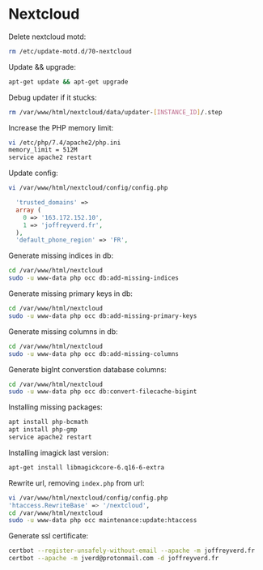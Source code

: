 # Nextcloud

Delete nextcloud motd:

```sh
rm /etc/update-motd.d/70-nextcloud
```

Update && upgrade:

```sh
apt-get update && apt-get upgrade
```

Debug updater if it stucks:

```sh
rm /var/www/html/nextcloud/data/updater-[INSTANCE_ID]/.step
```

Increase the PHP memory limit:

```sh
vi /etc/php/7.4/apache2/php.ini
memory_limit = 512M
service apache2 restart
```

Update config:

```sh
vi /var/www/html/nextcloud/config/config.php
```

```php
  'trusted_domains' =>
  array (
    0 => '163.172.152.10',
    1 => 'joffreyverd.fr',
  ),
  'default_phone_region' => 'FR',
```

Generate missing indices in db:

```sh
cd /var/www/html/nextcloud
sudo -u www-data php occ db:add-missing-indices
```

Generate missing primary keys in db:

```sh
cd /var/www/html/nextcloud
sudo -u www-data php occ db:add-missing-primary-keys
```

Generate missing columns in db:

```sh
cd /var/www/html/nextcloud
sudo -u www-data php occ db:add-missing-columns
```

Generate bigInt converstion database columns:

```sh
cd /var/www/html/nextcloud
sudo -u www-data php occ db:convert-filecache-bigint
```

Installing missing packages:

```sh
apt install php-bcmath
apt install php-gmp
service apache2 restart
```

Installing imagick last version:

```sh
apt-get install libmagickcore-6.q16-6-extra
```

Rewrite url, removing `index.php` from url:

```sh
vi /var/www/html/nextcloud/config/config.php
'htaccess.RewriteBase' => '/nextcloud',
cd /var/www/html/nextcloud
sudo -u www-data php occ maintenance:update:htaccess
```

Generate ssl certificate:

```sh
certbot --register-unsafely-without-email --apache -m joffreyverd.fr
certbot --apache -m jverd@protonmail.com -d joffreyverd.fr
```
